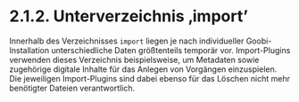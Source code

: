 # 2.1.2. Unterverzeichnis ‚import’

Innerhalb des Verzeichnisses `import` liegen je nach individueller Goobi-Installation unterschiedliche Daten größtenteils temporär vor. Import-Plugins verwenden dieses Verzeichnis beispielsweise, um Metadaten sowie zugehörige digitale Inhalte für das Anlegen von Vorgängen einzuspielen. Die jeweiligen Import-Plugins sind dabei ebenso für das Löschen nicht mehr benötigter Dateien verantwortlich.

